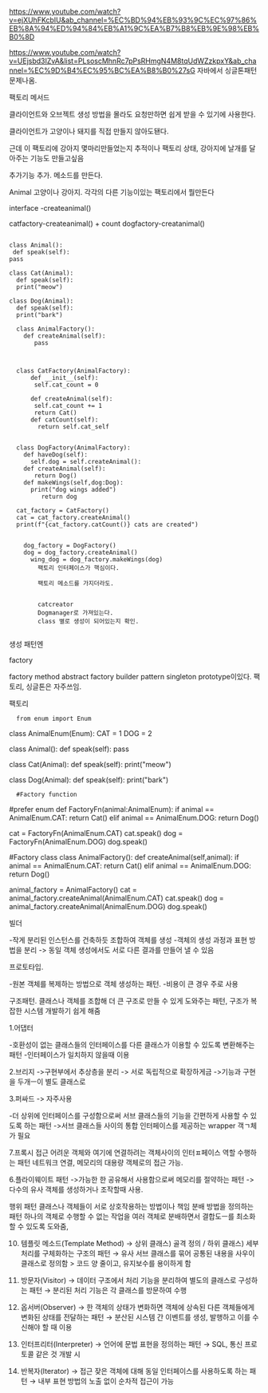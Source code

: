 https://www.youtube.com/watch?v=ejXUhFKcbIU&ab_channel=%EC%BD%94%EB%93%9C%EC%97%86%EB%8A%94%ED%94%84%EB%A1%9C%EA%B7%B8%EB%9E%98%EB%B0%8D

https://www.youtube.com/watch?v=UEjsbd3IZvA&list=PLsoscMhnRc7pPsRHmgN4M8tqUdWZzkpxY&ab_channel=%EC%9D%B4%EC%95%BC%EA%B8%B0%27sG
자바에서 싱글톤패턴 문제나옴.

팩토리 메서드

클라이언트와 오브젝트 생성 방법을 몰라도 요청만하면 쉽게 받을 수 있기에 사용한다.

클라이언트가 고양이나 돼지를 직접 만들지 않아도됀다.

근데 이 팩토리에 강아지 몇마리만들었는지 추적이나 팩토리 상태, 강아지에 날개를 달아주는 기능도 만들고싶음

추가기능 추가. 메소드를 만든다.

Animal 고양이나 강아지. 각각의 다른 기능이있는 팩토리에서 뭘만든다


interface -createanimal()

catfactory-createanimal() + count
dogfactory-creatanimal()

```

class Animal():
 def speak(self):
pass

class Cat(Animal):
  def speak(self):
  print("meow")

class Dog(Animal):
  def speak(self):
  print("bark")

  class AnimalFactory():
    def createAnimal(self):
       pass

         

  class CatFactory(AnimalFactory):
      def __init__(self):
       self.cat_count = 0
                   
      def createAnimal(self):
       self.cat_count += 1
       return Cat()
      def catCount(self):
        return self.cat_self

         
  class DogFactory(AnimalFactory):
    def haveDog(self):
      self.dog = self.createAnimal():
    def createAnimal(self):
       return Dog()
    def makeWings(self,dog:Dog):
      print("dog wings added")
         return dog

  cat_factory = CatFactory()
  cat = cat_factory.createAnimal()
  print(f"{cat_factory.catCount()} cats are created")


    dog_factory = DogFactory()
    dog = dog_factory.createAnimal()
      wing_dog = dog_factory.makeWings(dog)
        팩토리 인터페이스가 핵심이다.

        팩토리 메소드를 가지더라도.


        catcreator
        Dogmanager로 가져있는다.
        class 별로 생성이 되어있는지 확인.
          
   ```
   
   
   생성 패턴엔

factory

  factory method
  abstract factory
  builder pattern
    singleton
    prototype이있다.
팩토리, 싱글톤은 자주쓰임.  


  팩토리

      from enum import Enum
class AnimalEnum(Enum):
  CAT = 1
  DOG = 2

class Animal():
  def speak(self):
    pass

class Cat(Animal):
  def speak(self):
    print("meow")

class Dog(Animal):
  def speak(self):
    print("bark")

      #Factory function
#prefer enum
def FactoryFn(animal:AnimalEnum):
  if animal == AnimalEnum.CAT:
    return Cat()
  elif animal == AnimalEnum.DOG:
    return Dog()


cat = FactoryFn(AnimalEnum.CAT)
cat.speak()
dog = FactoryFn(AnimalEnum.DOG)
dog.speak()


  #Factory class
class AnimalFactory():
  def createAnimal(self,animal):
    if animal == AnimalEnum.CAT:
      return Cat()
    elif animal == AnimalEnum.DOG:
      return Dog()

animal_factory = AnimalFactory()
cat = animal_factory.createAnimal(AnimalEnum.CAT)
cat.speak()
dog = animal_factory.createAnimal(AnimalEnum.DOG)
dog.speak()
    

빌더 

-작게 분리된 인스턴스를 건축하듯 조합하여 객체를 생성
-객체의 생성 과정과 표현 방법을 분리 -> 동일 객체 생성에서도 서로 다른 결과를 만들어 낼 수 있음

프로토타입. 


-원본 객체를 복제하는 방법으로 객체 생성하는 패턴.
-비용이 큰 경우 주로 사용

구조패턴. 클래스나 객체를 조합해 더 큰 구조로 만들 수 있게 도와주는 패턴, 구조가 복잡한 시스템 개발하기 쉽게 해줌

1.어댑터

-호환성이 없는 클래스들의 인터페이스를 다른 클래스가 이용할 수 있도록 변환해주는 패턴
-인터페이스가 일치하지 않을때 이용

2.브리지
->구현부에서 추상층을 분리 -> 서로 독립적으로 확장하게금
->기능과 구현을 두개ㅡ이 별도 클래스로

3.퍼싸드 -> 자주사용 

-더 상위에 인터페이스를 구성함으로써 서브 클래스들의 기능을 간편하게 사용할 수 있도록 하는 패턴
->서브 클래스들 사이의 통합 인터페이스를 제공하는 wrapper 객ㄱ체가 필요

7.프록시
접근 어려운 객체와 여기에 연결하려는 객체사이의 인터ㅍ페이스 역할 수행하는 패턴
네트워크 연결, 메모리의 대용량 객체로의 접근 가능.

6.플라이웨이트 패턴
->가능한 한 공유해서 사용함으로써 메모리를 절약하는 패턴
->다수의 유사 객체를 생성하거나 조작할때 사용.


행위 패턴
클래스나 객체들이 서로 상호작용하는 방법이나 책임 분배 방법을 정의하는 패턴
하나의 객체로 수행할 수 없는 작업을 여러 객체로 분배하면서 결합도ㅡ를 최소화 할 수 있도록 도와줌,

10. 템플릿 메소드(Template Method)
   → 상위 클래스) 골격 정의 / 하위 클래스) 세부 처리를 구체화하는 구조의 패턴
   → 유사 서브 클래스를 묶어 공통된 내용을 사우이 클래스로 정의함 > 코드 양 줄이고, 유지보수를 용이하게 함
   
   11. 방문자(Visitor)
   → 데이터 구조에서 처리 기능을 분리하여 별도의 클래스로 구성하는 패턴
   → 분리된 처리 기능은 각 클래스를 방문하여 수행
   
   7. 옵서버(Observer)
   → 한 객체의 상태가 변화하면 객체에 상속된 다른 객체들에게 변화된 상태를 전달하는 패턴
   → 분산된 시스템 간 이벤트를 생성, 발행하고 이를 수신해야 할 때 이용
   
   3. 인터프리터(Interpreter)
   → 언어에 문법 표현을 정의하는 패턴
   → SQL, 통신 프로토콜 같은 것 개발 시
4. 반복자(Iterator)
   → 접근 잦은 객체에 대해 동일 인터페이스를 사용하도록 하는 패턴
   → 내부 표현 방법의 노출 없이 순차적 접근이 가능

